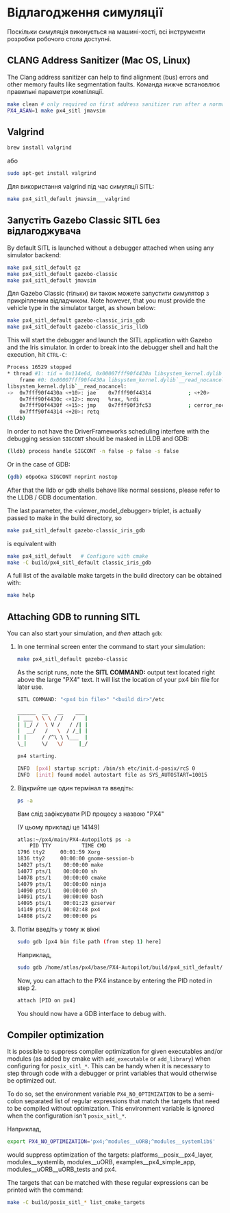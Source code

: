 # Відлагодження симуляції

Поскільки симуляція виконується на машині-хості, всі інструменти розробки робочого стола доступні.

## CLANG Address Sanitizer (Mac OS, Linux)

The Clang address sanitizer can help to find alignment (bus) errors and other memory faults like segmentation faults. Команда нижче встановлює правильні параметри компіляції.

```sh
make clean # only required on first address sanitizer run after a normal build
PX4_ASAN=1 make px4_sitl jmavsim
```

## Valgrind

```sh
brew install valgrind
```

або

```sh
sudo apt-get install valgrind
```

Для використання valgrind під час симуляції SITL:

```sh
make px4_sitl_default jmavsim___valgrind
```

## Запустіть Gazebo Classic SITL без відлагоджувача

By default SITL is launched without a debugger attached when using any simulator backend:

```sh
make px4_sitl_default gz
make px4_sitl_default gazebo-classic
make px4_sitl_default jmavsim
```

Для Gazebo Classic (тільки) ви також можете запустити симулятор з прикріпленим відладчиком. Note however, that you must provide the vehicle type in the simulator target, as shown below:

```sh
make px4_sitl_default gazebo-classic_iris_gdb
make px4_sitl_default gazebo-classic_iris_lldb
```

This will start the debugger and launch the SITL application with Gazebo and the Iris simulator. In order to break into the debugger shell and halt the execution, hit `CTRL-C`:

```sh
Process 16529 stopped
* thread #1: tid = 0x114e6d, 0x00007fff90f4430a libsystem_kernel.dylib`__read_nocancel + 10, name = 'px4', queue = 'com.apple.main-thread', stop reason = signal SIGSTOP
    frame #0: 0x00007fff90f4430a libsystem_kernel.dylib`__read_nocancel + 10
libsystem_kernel.dylib`__read_nocancel:
->  0x7fff90f4430a <+10>: jae    0x7fff90f44314            ; <+20>
    0x7fff90f4430c <+12>: movq   %rax, %rdi
    0x7fff90f4430f <+15>: jmp    0x7fff90f3fc53            ; cerror_nocancel
    0x7fff90f44314 <+20>: retq
(lldb)
```

In order to not have the DriverFrameworks scheduling interfere with the debugging session `SIGCONT` should be masked in LLDB and GDB:

```sh
(lldb) process handle SIGCONT -n false -p false -s false
```

Or in the case of GDB:

```sh
(gdb) обробка SIGCONT noprint nostop
```

After that the lldb or gdb shells behave like normal sessions, please refer to the LLDB / GDB documentation.

The last parameter, the &lt;viewer_model_debugger&gt; triplet, is actually passed to make in the build directory, so

```sh
make px4_sitl_default gazebo-classic_iris_gdb
```

is equivalent with

```sh
make px4_sitl_default   # Configure with cmake
make -C build/px4_sitl_default classic_iris_gdb
```

A full list of the available make targets in the build directory can be obtained with:

```sh
make help
```

## Attaching GDB to running SITL

You can also start your simulation, and _then_ attach `gdb`:

1. In one terminal screen enter the command to start your simulation:

   ```sh
   make px4_sitl_default gazebo-classic
   ```

   As the script runs, note the **SITL COMMAND:** output text located right above the large "PX4" text. It will list the location of your px4 bin file for later use.

   ```sh
   SITL COMMAND: "<px4 bin file>" "<build dir>"/etc

   ______  __   __    ___
   | ___ \ \ \ / /   /   |
   | |_/ /  \ V /   / /| |
   |  __/   /   \  / /_| |
   | |     / /^\ \ \___  |
   \_|     \/   \/     |_/

   px4 starting.

   INFO  [px4] startup script: /bin/sh etc/init.d-posix/rcS 0
   INFO  [init] found model autostart file as SYS_AUTOSTART=10015
   ```

2. Відкрийте ще один термінал та введіть:

   ```sh
   ps -a
   ```

   Вам слід зафіксувати PID процесу з назвою "PX4"

   (У цьому прикладі це 14149)

   ```sh
   atlas:~/px4/main/PX4-Autopilot$ ps -a
       PID TTY          TIME CMD
   1796 tty2     00:01:59 Xorg
   1836 tty2     00:00:00 gnome-session-b
   14027 pts/1    00:00:00 make
   14077 pts/1    00:00:00 sh
   14078 pts/1    00:00:00 cmake
   14079 pts/1    00:00:00 ninja
   14090 pts/1    00:00:00 sh
   14091 pts/1    00:00:00 bash
   14095 pts/1    00:01:23 gzserver
   14149 pts/1    00:02:48 px4
   14808 pts/2    00:00:00 ps
   ```

3. Потім введіть у тому ж вікні

   ```sh
   sudo gdb [px4 bin file path (from step 1) here]
   ```

   Наприклад,

   ```sh
   sudo gdb /home/atlas/px4/base/PX4-Autopilot/build/px4_sitl_default/bin/px4
   ```

   Now, you can attach to the PX4 instance by entering the PID noted in step 2.

   ```sh
   attach [PID on px4]
   ```

   You should now have a GDB interface to debug with.

## Compiler optimization

It is possible to suppress compiler optimization for given executables and/or modules (as added by cmake with `add_executable` or `add_library`) when configuring for `posix_sitl_*`. This can be handy when it is necessary to step through code with a debugger or print variables that would otherwise be optimized out.

To do so, set the environment variable `PX4_NO_OPTIMIZATION` to be a semi-colon separated list of regular expressions that match the targets that need to be compiled without optimization. This environment variable is ignored when the configuration isn't `posix_sitl_*`.

Наприклад,

```sh
export PX4_NO_OPTIMIZATION='px4;^modules__uORB;^modules__systemlib$'
```

would suppress optimization of the targets: platforms\_\_posix\_\_px4_layer, modules\_\_systemlib, modules\_\_uORB, examples\_\_px4_simple_app, modules\_\_uORB\_\_uORB_tests and px4.

The targets that can be matched with these regular expressions can be printed with the command:

```sh
make -C build/posix_sitl_* list_cmake_targets
```
